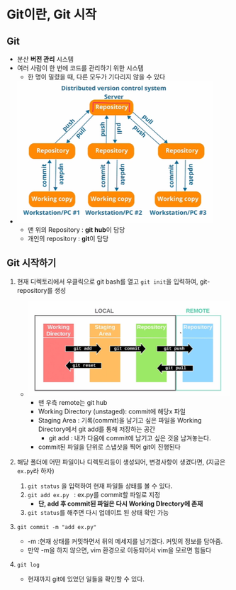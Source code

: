 # Git이란, Git 시작

## Git

- 분산 **버전 관리** 시스템
- 여러 사람이 한 번에 코드를 관리하기 위한 시스템
  - 한 명이 밀렸을 때, 다른 모두가 기다리지 않을 수 있다
- ![image-20221004115324532](https://raw.githubusercontent.com/SonJinHYo/image_repo/main/image_server/image-20221004115324532.png)
  - 맨 위의 Repository : **git hub**이 담당
  - 개인의 repository : **git**이 담당





## Git 시작하기

1. 현재 디렉토리에서 우클릭으로 git bash를 열고 `git init`을 입력하여, git-repository를 생성

   - ![image-20221004120031676](https://raw.githubusercontent.com/SonJinHYo/image_repo/main/image_server/image-20221004120031676.png)
     - 맨 우측 remote는 git hub
     - Working Directory (unstaged): commit에 해당x 파일
     - Staging Area : 기록(commit)을 남기고 싶은 파일을 Working Directory에서 git add를 통해 저장하는 공간
       - git add : 내가 다음에 commit에 남기고 싶은 것을 남겨놓는다.
     - commit된 파일을 단위로 스냅샷을 찍어 git이 진행된다

2. 해당 폴더에 어떤 파일이나 디렉토리등이 생성되어, 변경사항이 생겼다면, (지금은` ex.py`라 하자)

   1. `git status` 을 입력하여 현재 파일들 상태를 볼 수 있다.
   2. `git add ex.py `  : ex.py를 commit할 파일로 지정
      - **단, add 후 commit된 파일은 다시 Working DIrectory에 존재**
   3. `git status`를 해주면 다시 업데이트 된 상태 확인 가능

3. `git commit -m "add ex.py"`

   - -m :현재 상태를 커밋하면서 뒤의 메세지를 남기겠다. 커밋의 정보를 담아줌.
   - 만약 -m을 하지 않으면, vim 환경으로 이동되어서 vim을 모르면 힘들다

4. `git log`

   - 현재까지 git에 있었던 일들을 확인할 수 있다.

   
